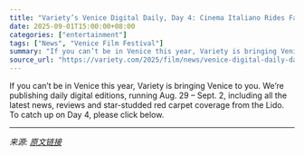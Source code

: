 ```yaml
---
title: "Variety’s Venice Digital Daily, Day 4: Cinema Italiano Rides Fall Fest Wave"
date: 2025-09-01T15:00:00+08:00
categories: ["entertainment"]
tags: ["News", "Venice Film Festival"]
summary: "If you can’t be in Venice this year, Variety is bringing Venice to you. We’re publishing daily digital editions, running Aug. 29 &#8211; Sept. 2, including all the latest news, reviews and star-studde"
source_url: "https://variety.com/2025/film/news/venice-digital-daily-day-4-cinema-italiano-1236503818/"
---
```


If you can’t be in Venice this year, Variety is bringing Venice to you. We’re publishing daily digital editions, running Aug. 29 &#8211; Sept. 2, including all the latest news, reviews and star-studded red carpet coverage from the Lido. To catch up on Day 4, please click below.

---

*来源: [原文链接](https://variety.com/2025/film/news/venice-digital-daily-day-4-cinema-italiano-1236503818/)*
